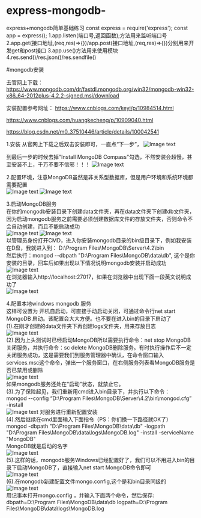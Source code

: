 # express-mongodb-
express+mongodb简单基础练习
const express = require('express');
const app = express();
1.app.listen(端口号,返回函数);方法用来监听端口号
2.app.get(接口地址,(req,res)=>{})/app.post(接口地址,(req,res)=>{})分别用来开发get和post接口
3.app.use()方法用来使用模块
4.res.send()/res.json()/res.sendfile()

#mongodb安装

去官网上下载：https://www.mongodb.com/dr/fastdl.mongodb.org/win32/mongodb-win32-x86_64-2012plus-4.2.2-signed.msi/download

安装配置参考网址：
https://www.cnblogs.com/keyi/p/10984514.html

https://www.cnblogs.com/huangkecheng/p/10909040.html

https://blog.csdn.net/m0_37510446/article/details/100042541

1.安装
  从官网上下载之后双击安装即可，一直点“下一步”，
  ![Image text](https://github.com/jidongyu/express-mongodb-/blob/master/image-storage/375a554de9b2a59f8fa0374f5d9f482.png)
  
  到最后一步的时候去掉"Install MongoDB Compass"勾选，不然安装会超慢，甚至安装不上，千万不要不信邪！！！
![Image text](https://github.com/jidongyu/express-mongodb-/blob/master/image-storage/f266fe8cdeb51cf84e098f3e8c4d00e.png)  

2.配置环境，注意MongoDB虽然是非关系型数据库，但是用户环境和系统环境都需要配置  
![Image text](https://github.com/jidongyu/express-mongodb-/blob/master/image-storage/ab23e16e7f178537d71932111c0e5a9.png)
![Image text](https://github.com/jidongyu/express-mongodb-/blob/master/image-storage/9d7b70eb8db5c193236afd8017b7dde.png)  

3.启动MongoDB服务  
在你的mongodb安装目录下创建data文件夹，再在data文件夹下创建db文件夹，因为启动mongodb服务之前需要必须创建数据库文件的存放文件夹，否则命令不会自动创建，而且不能启动成功  
![Image text](https://github.com/jidongyu/express-mongodb-/blob/master/image-storage/f21ddfa8cf9d3b789de7bcde38fa1d5.png)
![Image text](https://github.com/jidongyu/express-mongodb-/blob/master/image-storage/c5ba823e22d5d1e7bee0d4ae3d5123f.png)  
以管理员身份打开CMD，进入你安装mongodb目录的bin级目录下，例如我安装在D盘，我就进入到：
D:\Program Files\MongoDB\Server\4.2\bin  
然后执行：mongod   --dbpath "D:\Program Files\MongoDB\data\db", 这个是你安装的目录，回车后如果出现以下情况说明mongodb安装并启动成功  
![Image text](https://github.com/jidongyu/express-mongodb-/blob/master/image-storage/89a1cc1340dd5e25c5c57f6c5785148.png)  
在浏览器输入http://localhost:27017，如果在浏览器中出现下面一段英文说明成功了  
  ![Image text](https://github.com/jidongyu/express-mongodb-/blob/master/image-storage/1188378-20180806125916984-657763669.png)
  
4.配置本地windows mongodb 服务  
这样可设置为 开机自启动，可直接手动启动关闭，可通过命令行net start MongoDB 启动。该配置会大大方便。也不要在进入bin的目录下启动了  
(1).在刚才创建的data文件夹下再创建logs文件夹，用来存放日志  
![Image text](https://github.com/jidongyu/express-mongodb-/blob/master/image-storage/c5ba823e22d5d1e7bee0d4ae3d5123f.png)   
(2).因为上头测试时已经启动MongoDB所以需要执行命令：net stop MongoDB关闭服务，并执行命令：sc delete MongoDB删除服务。有时执行操作后不一定关闭服务成功，这是需要我们到服务管理器中确认，在命令窗口输入services.msc这个命令，弹出一个服务窗口，在右侧服务列表看MongoDB服务是否已禁用或删除  
![Image text](https://github.com/jidongyu/express-mongodb-/blob/master/image-storage/d1694aeaa7982463f62aea80c1fcc96.png)   
如果mongodb服务还处在“启动”状态，就禁止它。  
(3).为了保险起见，我们重新用cmd进入bin目录下，并执行以下命令：  
mongod --config “D:\Program Files\MongoDB\Server\4.2\bin\mongod.cfg” -install    
![Image text](https://github.com/jidongyu/express-mongodb-/blob/master/image-storage/c25a45f5f0174274e9493839a3f6d03.png)
对服务进行重新配置安装  
(4).然后继续在cmd里面输入下面指令（PS：你们换一下路径就OK了）  
mongod -dbpath "D:\Program Files\MongoDB\data\db" -logpath "D:\Program Files\MongoDB\data\logs\MongoDB.log" -install -serviceName "MongoDB"  
MongoDB就是启动的名字  
![Image text](https://github.com/jidongyu/express-mongodb-/blob/master/image-storage/5b03b7dbc80f7997bce5b4368fc2908.png)  
(5).这样的话，mongodb服务Windows已经配置好了，我们可以不用进入bin的目录下启动MongoDB了，直接输入net start MongoDB命令即可  
![Image text](https://github.com/jidongyu/express-mongodb-/blob/master/image-storage/14782ce492588ffabce8c5ad5d38b02.png)  
(6).在mongodb新建配置文件mongo.config,这个是和bin目录同级的  
![Image text](https://github.com/jidongyu/express-mongodb-/blob/master/image-storage/1188378-20180806130411849-1722530819.png)  
用记事本打开mongo.config  ，并输入下面两个命令，然后保存:  
dbpath=D:\Program Files\MongoDB\data\db
logpath=D:\Program Files\MongoDB\data\logs\MongoDB.log
